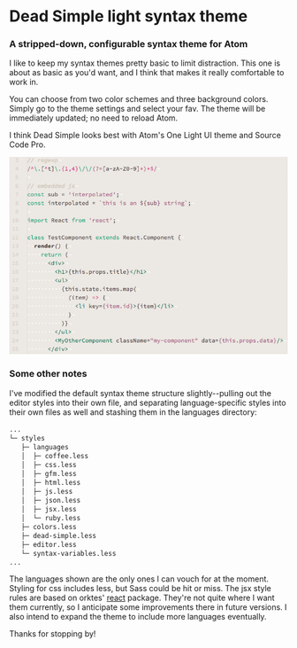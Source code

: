 # Dead Simple light syntax theme

### A stripped-down, configurable syntax theme for Atom

I like to keep my syntax themes pretty basic to limit distraction. This one is about as basic as you'd want, and I think that makes it really comfortable to work in.

You can choose from two color schemes and three background colors. Simply go to the theme settings and select your fav. The theme will be immediately updated; no need to reload Atom.

I think Dead Simple looks best with Atom's One Light UI theme and Source Code Pro.

![screenshot-js](https://github.com/blaqbern/dead-simple-light-syntax/blob/master/screenshot-js.gif?raw=true)

### Some other notes

I've modified the default syntax theme structure slightly--pulling out the editor styles into their own file, and separating language-specific styles into their own files as well and stashing them in the languages directory:

```
...
└─ styles
   ├─ languages
   │  ├─ coffee.less
   │  ├─ css.less
   │  ├─ gfm.less
   │  ├─ html.less
   │  ├─ js.less
   │  ├─ json.less
   │  ├─ jsx.less
   │  └─ ruby.less
   ├─ colors.less
   ├─ dead-simple.less
   ├─ editor.less
   └─ syntax-variables.less
...
```

The languages shown are the only ones I can vouch for at the moment. Styling for css includes less, but Sass could be hit or miss. The jsx style rules are based on orktes' [react](https://atom.io/packages/react) package. They're not quite where I want them currently, so I anticipate some improvements there in future versions. I also intend to expand the theme to include more languages eventually.

Thanks for stopping by!
